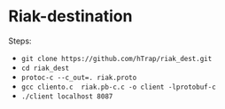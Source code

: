 # Riak-destination
Steps:
* `git clone https://github.com/hTrap/riak_dest.git`
* `cd riak_dest`
* `protoc-c --c_out=. riak.proto`
* `gcc cliento.c  riak.pb-c.c -o client -lprotobuf-c`
* `./client localhost 8087`
